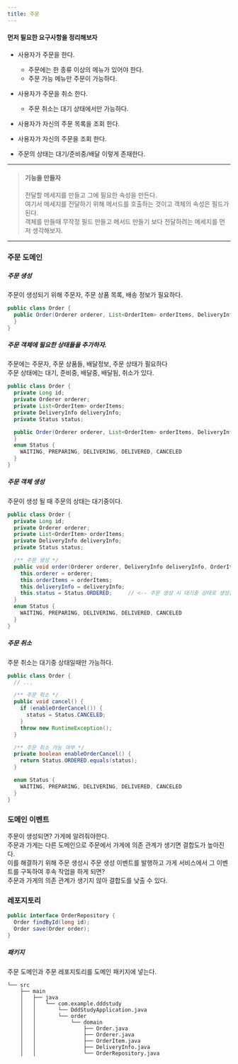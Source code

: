 ```yaml
---
title: 주문
---
```


#### 먼저 필요한 요구사항을 정리해보자
- 사용자가 주문을 한다.
  - 주문에는 한 종류 이상의 메뉴가 있어야 한다.
  - 주문 가능 메뉴만 주문이 가능하다.

- 사용자가 주문을 취소 한다.
  - 주문 취소는 대기 상태에서만 가능하다.

- 사용자가 자신의 주문 목록을 조회 한다.
- 사용자가 자신의 주문을 조회 한다.
- 주문의 상태는 대기/준비중/배달 이렇게 존재한다.

---
> #### 기능을 만들자
> 전달할 메세지를 만들고 그에 필요한 속성을 만든다.  
> 여기서 메세지를 전달하기 위해 메서드를 호출하는 것이고 객체의 속성은 필드가 된다.  
> 객체를 만들때 무작정 필드 만들고 메서드 만들기 보다 전달하려는 메세지를 먼저 생각해보자.  

---
### 주문 도메인
##### 주문 생성
주문이 생성되기 위해 주문자, 주문 상품 목록, 배송 정보가 필요하다.
```java
public class Order {
  public Order(Orderer orderer, List<OrderItem> orderItems, DeliveryInfo deliveryInfo) {
  }
}
```
##### 주문 객체에 필요한 상태들을 추가하자.
주문에는 주문자, 주문 상품들, 배달정보, 주문 상태가 필요하다  
주문 상태에는 대기, 준비중, 배달중, 배달됨, 취소가 있다.
```java
public class Order {
  private Long id;
  private Orderer orderer;
  private List<OrderItem> orderItems;
  private DeliveryInfo deliveryInfo;
  private Status status;

  public Order(Orderer orderer, List<OrderItem> orderItems, DeliveryInfo deliveryInfo) {
  }
  enum Status {
    WAITING, PREPARING, DELIVERING, DELIVERED, CANCELED
  }
}
```
##### 주문 객체 생성
주문이 생성 될 때 주문의 상태는 대기중이다.
```java
public class Order {
  private Long id;
  private Orderer orderer;
  private List<OrderItem> orderItems;
  private DeliveryInfo deliveryInfo;
  private Status status;

  /** 주문 생성 */
  public void order(Orderer orderer, DeliveryInfo deliveryInfo, OrderItem... orderItems) {
    this.orderer = orderer;
    this.orderItems = orderItems;
    this.deliveryInfo = deliveryInfo;
    this.status = Status.ORDERED;     // <-- 주문 생성 시 대기중 상태로 생성됨
  }
  enum Status {
    WAITING, PREPARING, DELIVERING, DELIVERED, CANCELED
  }
}
```
##### 주문 취소
주문 취소는 대기중 상태일때만 가능하다.  
```java
public class Order {
  // ...

  /** 주문 취소 */
  public void cancel() {
    if (enableOrderCancel()) {
      status = Status.CANCELED;
    }
    throw new RuntimeException();
  }

  /** 주문 취소 가능 여부 */
  private boolean enableOrderCancel() {
    return Status.ORDERED.equals(status);
  }

  enum Status {
    WAITING, PREPARING, DELIVERING, DELIVERED, CANCELED
  }
}
```
### 도메인 이벤트
주문이 생성되면? 가게에 알려줘야한다.  
주문과 가게는 다른 도메인으로 주문에서 가게에 의존 관계가 생기면 결합도가 높아진다.  
이를 해결하기 위해 주문 생성시 주문 생성 이벤트를 발행하고 가게 서비스에서 그 이벤트를 구독하여 후속 작업을 하게 되면?  
주문과 가게의 의존 관계가 생기지 않아 결합도를 낮출 수 있다.  

### 레포지토리
```java
public interface OrderRepository {
  Order findById(long id);
  Order save(Order order);
}
```
##### 패키지
주문 도메인과 주문 레포지토리를 도메인 패키지에 넣는다.  
```
└── src
    ├── main
    │   ├── java
    │   │   └── com.example.dddstudy
    │   │       └── DddStudyApplication.java
    │   │       └── order
    │   │           └── domain
    │   │               ├── Order.java
    │   │               ├── Orderer.java
    │   │               ├── OrderItem.java
    │   │               ├── DeliveryInfo.java
    │   │               └── OrderRepository.java
```
[comment]: <> (    │   └── resources)
[comment]: <> (    │       └── application.properties)



[comment]: <> (#### 주문 서비스)
[comment]: <> (주문도메인에 일을 위임할 어플리케이션 서비스를 만든다.)
[comment]: <> (```java)
[comment]: <> (/**)
[comment]: <> ( * 주문하기 기능)
[comment]: <> ( */)
[comment]: <> (public class OrderService {)
[comment]: <> (  // 주문하기)
[comment]: <> (  void order&#40;&#41; {)
[comment]: <> (  })
[comment]: <> (})
[comment]: <> (```)


[comment]: <> (주문이 생성되면 주문 상태가 대기로 되어야한다.  )
[comment]: <> (주문 도메인의 필요 항목은 주문 상태, 주문 항목, 주문자, 배송 정보가 있을 것이다.  )
[comment]: <> (```java)
[comment]: <> (public class Order {)
[comment]: <> (  private Orderer orderer;)
[comment]: <> (  private List<OrderItem> orderItems;)
[comment]: <> (  private ShippingInfo shippingInfo;)
[comment]: <> (  public Order&#40;Orderer orderer, List<OrderItem> orderItems, ShippingInfo shippingInfo&#41; {)
[comment]: <> (  })
[comment]: <> (})
[comment]: <> (```)
